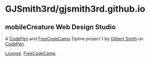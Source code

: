 # GJSmith3rd/gjsmith3rd.github.io
mobileCreature Web Design Studio
--------------------------------


A [CodePen](http://codepen.io/GJSmith3rd/pen/epOZZM) and [FreeCodeCamp](http://freecodecamp.com/gjsmith3rd) Zipline project 1 by [Gilbert Smith](http://codepen.io/GJSmith3rd) on [CodePen](http://codepen.io/).

[License](http://codepen.io/GJSmith3rd/pen/epOZZM/license).
[FreeCodeCamp](http://freecodecamp.com/gjsmith3rd).